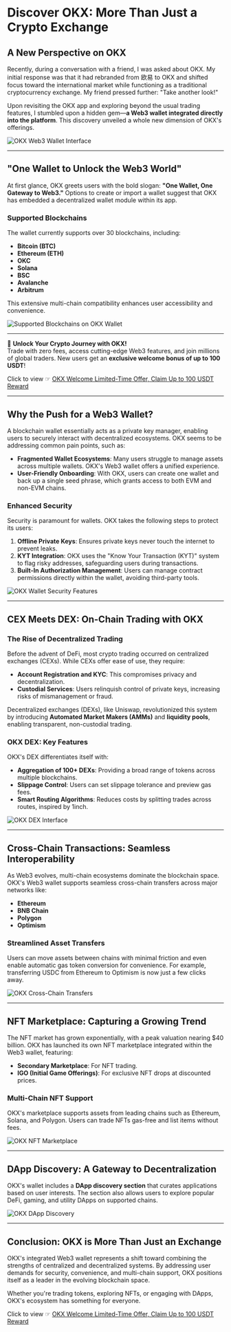 # Discover OKX: More Than Just a Crypto Exchange

## A New Perspective on OKX

Recently, during a conversation with a friend, I was asked about OKX. My initial response was that it had rebranded from 欧易 to OKX and shifted focus toward the international market while functioning as a traditional cryptocurrency exchange. My friend pressed further: "Take another look!"

Upon revisiting the OKX app and exploring beyond the usual trading features, I stumbled upon a hidden gem—**a Web3 wallet integrated directly into the platform**. This discovery unveiled a whole new dimension of OKX's offerings.

![OKX Web3 Wallet Interface](https://images.mirror-media.xyz/publication-images/3Bs1Ax2mnO7UhcabZuOvA.png)

---

## **"One Wallet to Unlock the Web3 World"**

At first glance, OKX greets users with the bold slogan: **"One Wallet, One Gateway to Web3."** Options to create or import a wallet suggest that OKX has embedded a decentralized wallet module within its app.

### Supported Blockchains

The wallet currently supports over 30 blockchains, including:
- **Bitcoin (BTC)**
- **Ethereum (ETH)**
- **OKC**
- **Solana**
- **BSC**
- **Avalanche**
- **Arbitrum**

This extensive multi-chain compatibility enhances user accessibility and convenience.

![Supported Blockchains on OKX Wallet](https://images.mirror-media.xyz/publication-images/OsRySEp_nLPjQEKvrWKpe.png)

---

🚀 **Unlock Your Crypto Journey with OKX!**  
Trade with zero fees, access cutting-edge Web3 features, and join millions of global traders. New users get an **exclusive welcome bonus of up to 100 USDT**!  

Click to view ☞ [OKX Welcome Limited-Time Offer, Claim Up to 100 USDT Reward](https://bit.ly/OKXe)

---

## Why the Push for a Web3 Wallet?

A blockchain wallet essentially acts as a private key manager, enabling users to securely interact with decentralized ecosystems. OKX seems to be addressing common pain points, such as:
- **Fragmented Wallet Ecosystems**: Many users struggle to manage assets across multiple wallets. OKX's Web3 wallet offers a unified experience.
- **User-Friendly Onboarding**: With OKX, users can create one wallet and back up a single seed phrase, which grants access to both EVM and non-EVM chains.

### **Enhanced Security**

Security is paramount for wallets. OKX takes the following steps to protect its users:
1. **Offline Private Keys**: Ensures private keys never touch the internet to prevent leaks.
2. **KYT Integration**: OKX uses the "Know Your Transaction (KYT)" system to flag risky addresses, safeguarding users during transactions.
3. **Built-In Authorization Management**: Users can manage contract permissions directly within the wallet, avoiding third-party tools.

![OKX Wallet Security Features](https://images.mirror-media.xyz/publication-images/emjmQEdFwvTZKWi-gby_c.png)

---

## **CEX Meets DEX: On-Chain Trading with OKX**

### **The Rise of Decentralized Trading**

Before the advent of DeFi, most crypto trading occurred on centralized exchanges (CEXs). While CEXs offer ease of use, they require:
- **Account Registration and KYC**: This compromises privacy and decentralization.
- **Custodial Services**: Users relinquish control of private keys, increasing risks of mismanagement or fraud.

Decentralized exchanges (DEXs), like Uniswap, revolutionized this system by introducing **Automated Market Makers (AMMs)** and **liquidity pools**, enabling transparent, non-custodial trading.

### **OKX DEX: Key Features**

OKX's DEX differentiates itself with:
- **Aggregation of 100+ DEXs**: Providing a broad range of tokens across multiple blockchains.
- **Slippage Control**: Users can set slippage tolerance and preview gas fees.
- **Smart Routing Algorithms**: Reduces costs by splitting trades across routes, inspired by 1inch.

![OKX DEX Interface](https://images.mirror-media.xyz/publication-images/MPles0w9hNcoCDqJzPpHX.png)

---

## **Cross-Chain Transactions: Seamless Interoperability**

As Web3 evolves, multi-chain ecosystems dominate the blockchain space. OKX's Web3 wallet supports seamless cross-chain transfers across major networks like:
- **Ethereum**
- **BNB Chain**
- **Polygon**
- **Optimism**

### **Streamlined Asset Transfers**

Users can move assets between chains with minimal friction and even enable automatic gas token conversion for convenience. For example, transferring USDC from Ethereum to Optimism is now just a few clicks away.

![OKX Cross-Chain Transfers](https://images.mirror-media.xyz/publication-images/9X9oew-jqz1Lc86l_UWJj.png)

---

## **NFT Marketplace: Capturing a Growing Trend**

The NFT market has grown exponentially, with a peak valuation nearing $40 billion. OKX has launched its own NFT marketplace integrated within the Web3 wallet, featuring:
- **Secondary Marketplace**: For NFT trading.
- **IGO (Initial Game Offerings)**: For exclusive NFT drops at discounted prices.

### Multi-Chain NFT Support

OKX's marketplace supports assets from leading chains such as Ethereum, Solana, and Polygon. Users can trade NFTs gas-free and list items without fees.

![OKX NFT Marketplace](https://images.mirror-media.xyz/publication-images/qbZROaj1JibYkaSZgFM0J.png)

---

## **DApp Discovery: A Gateway to Decentralization**

OKX's wallet includes a **DApp discovery section** that curates applications based on user interests. The section also allows users to explore popular DeFi, gaming, and utility DApps on supported chains.

![OKX DApp Discovery](https://images.mirror-media.xyz/publication-images/1r0tfjb61WJMAepvsK1Mu.png)

---

## Conclusion: OKX is More Than Just an Exchange

OKX's integrated Web3 wallet represents a shift toward combining the strengths of centralized and decentralized systems. By addressing user demands for security, convenience, and multi-chain support, OKX positions itself as a leader in the evolving blockchain space.

Whether you're trading tokens, exploring NFTs, or engaging with DApps, OKX's ecosystem has something for everyone.

Click to view ☞ [OKX Welcome Limited-Time Offer, Claim Up to 100 USDT Reward](https://bit.ly/OKXe)
